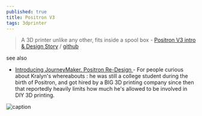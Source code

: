 ```yaml
---
published: true
title: Positron V3
tags: 3dprinter
---
```

> A 3D printer unlike any other, fits inside a spool box - [Positron V3 intro & Design Story](https://www.youtube.com/watch?v=X_QLxTVtyng) / [github](https://github.com/KRALYN/PositronV3)

see also
- [ Introducing JourneyMaker. Positron Re-Design ](https://www.youtube.com/watch?v=7SMXc4Q4T1Q) - For people curious about Kralyn's whereabouts : he was still a college student during the birth of Positron, and got hired by a BIG 3D printing company since then that reportedly heavily limits how much he's allowed to be involved in DIY 3D printing. 

![caption](https://github.com/KRLAYN/PositronV3/raw/main/Media%20and%20logos/Photos%20and%20renders/PV3%20with%20printsA.jpg?raw=true)
